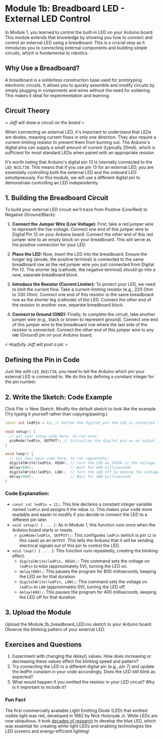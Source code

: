 # Module 1b: Breadboard LED - External LED Control

In Module 1, you learned to control the built-in LED on your Arduino board. This module extends that knowledge by showing you how to connect and control an external LED using a breadboard. This is a crucial step as it introduces you to connecting external components and building simple circuits, which is fundamental to robotics.

## Why Use a Breadboard?

A breadboard is a solderless construction base used for prototyping electronic circuits. It allows you to quickly assemble and modify circuits by simply plugging in components and wires without the need for soldering. This makes it ideal for experimentation and learning.

## Circuit Theory
< *Jeff will draw a circuit on the board* >

When connecting an external LED, it's important to understand that LEDs are diodes, meaning current flows in only one direction. They also require a current-limiting resistor to prevent them from burning out. The Arduino's digital pins can supply a small amount of current (typically 20mA), which is sufficient for most standard LEDs when paired with an appropriate resistor.

It's worth noting that Arduino's digital pin 13 is internally connected to the `LED_BUILTIN`. This means that if you use pin 13 for an external LED, you are essentially controlling both the external LED and the onboard LED simultaneously. For this module, we will use a different digital pin to demonstrate controlling an LED independently.

## 1. Building the Breadboard Circuit

To build your external LED circuit we'll trace from Positive (Live/Red) to Negative (Ground/Black):

1.  **Connect the Jumper Wire (Live Voltage):** First, take a red jumper wire to represent the live voltage. Connect one end of this jumper wire to Digital Pin 12 on your Arduino board. Connect the other end of this red jumper wire to an empty block on your breadboard. This will serve as the positive connection for your LED.

2.  **Place the LED:** Now, insert the LED into the breadboard. Ensure the longer leg (anode, the positive terminal) is connected to the same breadboard row as the red jumper wire you just connected from Digital Pin 12. The shorter leg (cathode, the negative terminal) should go into a *new*, separate breadboard block.

3.  **Introduce the Resistor (Current Limiter):** To protect your LED, we need to limit the current flow. Take a current-limiting resistor (e.g., 220 Ohm to 330 Ohm). Connect one end of this resistor to the same breadboard row as the shorter leg (cathode) of the LED. Connect the other end of the resistor to another *new*, separate breadboard block.

4.  **Connect to Ground (GND):** Finally, to complete the circuit, take another jumper wire (e.g., black or brown to represent ground). Connect one end of this jumper wire to the breadboard row where the last side of the resistor is connected. Connect the other end of this jumper wire to any `GND` (Ground) pin on your Arduino board.

< *Hopfully Jeff will post a pic* >

## Defining the Pin in Code

Just like with `LED_BUILTIN`, you need to tell the Arduino which pin your external LED is connected to. We do this by defining a constant integer for the pin number.

## 2. Write the Sketch: Code Example

Click File -> New Sketch. Modify the default sketch to look like the example. (Try typing it yourself rather than copying/pasting.)

```cpp
const int ledPin = 12; // Define the digital pin the LED is connected to

void setup() {  
  // put your setup code here, to run once:  
  pinMode(ledPin, OUTPUT); // Initialize the digital pin as an output.  
}

void loop() {  
  // put your main code here, to run repeatedly:  
  digitalWrite(ledPin, HIGH); // Turn the LED on (HIGH is the voltage level)  
  delay(800);                 // Wait for 800 milliseconds  
  digitalWrite(ledPin, LOW);  // Turn the LED off by making the voltage LOW  
  delay(400);                 // Wait for 400 milliseconds  
}
```

### **Code Explanation:**

- `const int ledPin = 12;`: This line declares a constant integer variable named `ledPin` and assigns it the value `12`. This makes your code more readable and easier to modify if you decide to connect the LED to a different pin later.  
- `void setup() { ... }`: As in Module 1, this function runs once when the Arduino board starts or resets.  
  - `pinMode(ledPin, OUTPUT);`: This configures `ledPin` (which is pin `12` in this case) as an `OUTPUT`. This tells the Arduino that it will be sending electrical signals *out* of this pin to control the LED.  
- `void loop() { ... }`: This function runs repeatedly, creating the blinking effect.  
  - `digitalWrite(ledPin, HIGH);`: This command sets the voltage on `ledPin` to `HIGH` (approximately 5V), turning the LED on.  
  - `delay(800);`: This pauses the program for 800 milliseconds, keeping the LED on for that duration.  
  - `digitalWrite(ledPin, LOW);`: This command sets the voltage on `ledPin` to `LOW` (approximately 0V), turning the LED off.  
  - `delay(400);`: This pauses the program for 400 milliseconds, keeping the LED off for that duration.

## 3. Upload the Module

Upload the Module\_1b\_breadboard\_LED.ino sketch to your Arduino board. Observe the blinking pattern of your external LED.  

## **Exercises and Questions**
1. Experiment with changing the delay() values. How does increasing or decreasing these values affect the blinking speed and pattern?  
2. Try connecting the LED to a different digital pin (e.g., pin 7) and update the ledPin constant in your code accordingly. Does the LED still blink as expected?  
3. What would happen if you omitted the resistor in your LED circuit? Why is it important to include it?

### Fun Fact
The first commercially available Light Emitting Diode (LED) that emitted visible light was red, developed in 1962 by Nick Holonyak Jr. While LEDs are now ubiquitous, it took [decades of research](https://www.simplyled.co.uk/blog/a-brief-history-of-the-light-emitting-diode-led/) to develop the blue LED, which was essential for creating white light LEDs and enabling technologies like LED screens and energy-efficient lighting!
